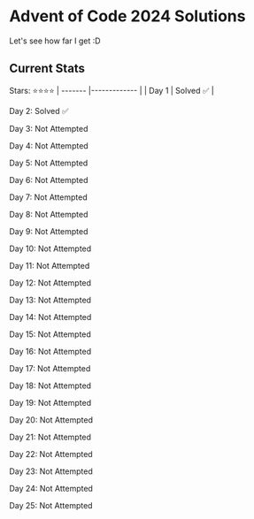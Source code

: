 # Advent of Code 2024 Solutions

Let's see how far I get :D

## Current Stats

Stars: ⭐⭐⭐⭐
| ------- |------------- |
| Day 1 | Solved ✅ |

Day 2: Solved ✅

Day 3: Not Attempted

Day 4: Not Attempted

Day 5: Not Attempted

Day 6: Not Attempted

Day 7: Not Attempted

Day 8: Not Attempted

Day 9: Not Attempted

Day 10: Not Attempted

Day 11: Not Attempted

Day 12: Not Attempted

Day 13: Not Attempted

Day 14: Not Attempted

Day 15: Not Attempted

Day 16: Not Attempted

Day 17: Not Attempted

Day 18: Not Attempted

Day 19: Not Attempted

Day 20: Not Attempted

Day 21: Not Attempted

Day 22: Not Attempted

Day 23: Not Attempted

Day 24: Not Attempted

Day 25: Not Attempted
